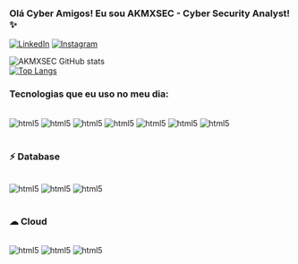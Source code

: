 
### Olá Cyber Amigos! Eu sou AKMXSEC - Cyber Security Analyst! ✨

[![LinkedIn](https://img.shields.io/badge/LinkedIn-0077B5?style=for-the-badge&logo=linkedin&logoColor=white)](https://www.linkedin.com/in/sarah-akemi-243349211?utm_source=share&utm_campaign=share_via&utm_content=profile&utm_medium=ios_app)
[![Instagram](https://img.shields.io/badge/Instagram-E4405F?style=for-the-badge&logo=instagram&logoColor=white)](https://www.instagram.com/akmxsec?igsh=Z3Zmb3c4a3hjang5&utm_source=qr)

![AKMXSEC GitHub stats](https://github-readme-stats.vercel.app/api?username=akmxsec&show_icons=true&theme=radical)   
[![Top Langs](https://github-readme-stats.vercel.app/api/top-langs/?username=akmxsec)](https://github.com/akmxsec/github-readme-stats)

### Tecnologias que eu uso no meu dia:

<div style="display: inline_block"></br>
<img aling="center" alt="html5" src="https://img.shields.io/badge/HTML5-E34F26?style=for-the-badge&logo=html5&logoColor=white" />
<img aling="center" alt="html5" src="https://img.shields.io/badge/CSS3-1572B6?style=for-the-badge&logo=css3&logoColor=white" />
<img aling="center" alt="html5" src="https://img.shields.io/badge/JavaScript-F7DF1E?style=for-the-badge&logo=javascript&logoColor=black" />
<img aling="center" alt="html5" src="https://img.shields.io/badge/C%2B%2B-00599C?style=for-the-badge&logo=c%2B%2B&logoColor=white" />
<img aling="center" alt="html5" src="https://img.shields.io/badge/PHP-777BB4?style=for-the-badge&logo=php&logoColor=white" />
<img aling="center" alt="html5" src="https://img.shields.io/badge/Python-14354C?style=for-the-badge&logo=python&logoColor=white" />
<img aling="center" alt="html5" src="https://img.shields.io/badge/C%23-239120?style=for-the-badge&logo=c-sharp&logoColor=white" />
</div><br/>

### ⚡ Database
<div style="display: inline_block"></br>
<img aling="center" alt="html5" src="https://img.shields.io/badge/MySQL-005C84?style=for-the-badge&logo=mysql&logoColor=white" />
<img aling="center" alt="html5" src="https://img.shields.io/badge/MariaDB-003545?style=for-the-badge&logo=mariadb&logoColor=white" />
<img aling="center" alt="html5" src="https://img.shields.io/badge/Oracle-F80000?style=for-the-badge&logo=Oracle&logoColor=white" />
</div><br/>

### ☁ Cloud
<div style="display: inline_block"></br>
<img aling="center" alt="html5" src="https://img.shields.io/badge/Amazon_AWS-FF9900?style=for-the-badge&logo=amazonaws&logoColor=white" />
<img aling="center" alt="html5" src="https://img.shields.io/badge/Google_Cloud-4285F4?style=for-the-badge&logo=google-cloud&logoColor=white" />
<img aling="center" alt="html5" src="https://img.shields.io/badge/microsoft%20azure-0089D6?style=for-the-badge&logo=microsoft-azure&logoColor=white" />
</div><br/>
</div>
